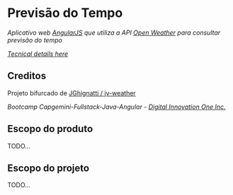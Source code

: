 # Previsão do Tempo

*Aplicativo web [AngularJS](https://angularjs.org/) que utiliza a API [Open Weather](https://openweathermap.org/) para consultar previsão do tempo*

*[Tecnical details here](https://github.com/NeiTDutra/dio-weather-forecast/blob/master/SOURCE-ORIGIN.md)*

## Creditos

Projeto bifurcado de [JGhignatti /
jv-weather](https://github.com/JGhignatti/jv-weather)

*Bootcamp Capgemini-Fullstack-Java-Angular - [Digital Innovation One Inc.](https://digitalinnovation.one/)*

## Escopo do produto

TODO...

## Escopo do projeto

TODO...

